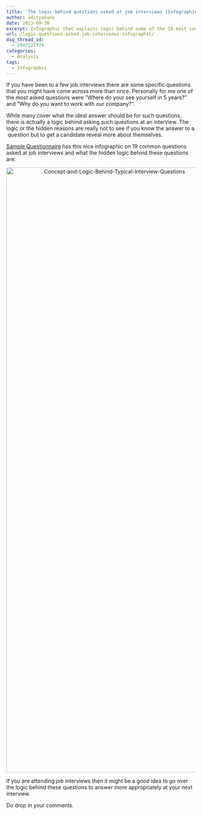 ```yaml
---
title: 'The logic behind questions asked at job interviews [Infographic]'
author: adityakane
date: 2013-09-30
excerpt: Infographic that explains logic behind some of the 19 most commonly asked questions at a job interview.
url: /logic-questions-asked-job-interviews-infographic/
dsq_thread_id:
  - 2947127774
categories:
  - Analysis
tags:
  - Infographic
---
```

If you have been to a few job interviews there are some specific questions that you might have come across more than once. Personally for me one of the most asked questions were &#8220;Where do your see yourself in 5 years?&#8221; and &#8220;Why do you want to work with our company?&#8221;.

While many cover what the ideal answer should be for such questions, there is actually a logic behind asking such questions at an interview. The logic or the hidden reasons are really not to see if you know the answer to a  question but to get a candidate reveal more about themselves.

<a href="http://www.samplequestionnaire.com/concept-and-logic-behind-typical-interview-questions.html" onclick="_gaq.push(['_trackEvent', 'outbound-article', 'http://www.samplequestionnaire.com/concept-and-logic-behind-typical-interview-questions.html', 'Sample Questionnaire']);" >Sample Questionnaire</a> has this nice infographic on 19 common questions asked at job interviews and what the hidden logic behind these questions are:

<p style="text-align: center;">
  <a href="http://cdn.devilsworkshop.org/files/2013/09/Concept-and-Logic-Behind-Typical-Interview-Questions.jpg"><img class="aligncenter  wp-image-77891" title="Logic behind questions asked at job interviews" alt="Concept-and-Logic-Behind-Typical-Interview-Questions" src="http://cdn.devilsworkshop.org/files/2013/09/Concept-and-Logic-Behind-Typical-Interview-Questions.jpg" width="560" height="1609" /></a>
</p>

If you are attending job interviews then it might be a good idea to go over the logic behind these questions to answer more appropriately at your next interview.

Do drop in your comments.
